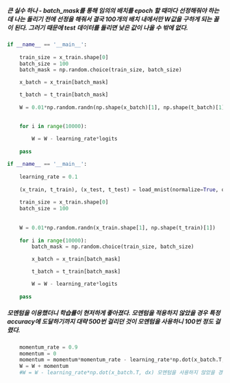
##### 큰 실수 하나 - batch_mask를 통해 임의의 배치를 epoch 할 때마다 선정해줘야 하는데 나는 돌리기 전에 선정을 해줘서 결국 100개의 배치 내에서만 W값을 구하게 되는 꼴이 된다. 그러기 때문에 test 데이터를 돌리면 낮은 값이 나올 수 밖에 없다.
```python
if __name__ == '__main__':
    
    train_size = x_train.shape[0]
    batch_size = 100
    batch_mask = np.random.choice(train_size, batch_size)

    x_batch = x_train[batch_mask]

    t_batch = t_train[batch_mask]
    
    W = 0.01*np.random.randn(np.shape(x_batch)[1], np.shape(t_batch)[1])

    
    for i in range(10000):
        
        W = W - learning_rate*logits
    
    pass
```
```python
if __name__ == '__main__':
    
    learning_rate = 0.1
    
    (x_train, t_train), (x_test, t_test) = load_mnist(normalize=True, one_hot_label=True)
    
    train_size = x_train.shape[0]
    batch_size = 100
   
    
    W = 0.01*np.random.randn(x_train.shape[1], np.shape(t_train)[1])
    
    for i in range(10000):
        batch_mask = np.random.choice(train_size, batch_size)

        x_batch = x_train[batch_mask]

        t_batch = t_train[batch_mask]

        W = W - learning_rate*logits
    
    pass
```
##### 모멘텀을 이용했더니 학습률이 현저하게 좋아졌다. 모멘텀을 적용하지 않았을 경우 특정 accuracy에 도달하기까지 대략 500번 걸리던 것이 모멘텀을 사용하니 100번 정도 걸렸다.
```python
    momentum_rate = 0.9
    momentum = 0
    momentum = momentum*momentum_rate - learning_rate*np.dot(x_batch.T, dx) 
    W = W + momentum
    #W = W - learning_rate*np.dot(x_batch.T, dx) 모멘텀을 사용하지 않았을 경우의 코드
```